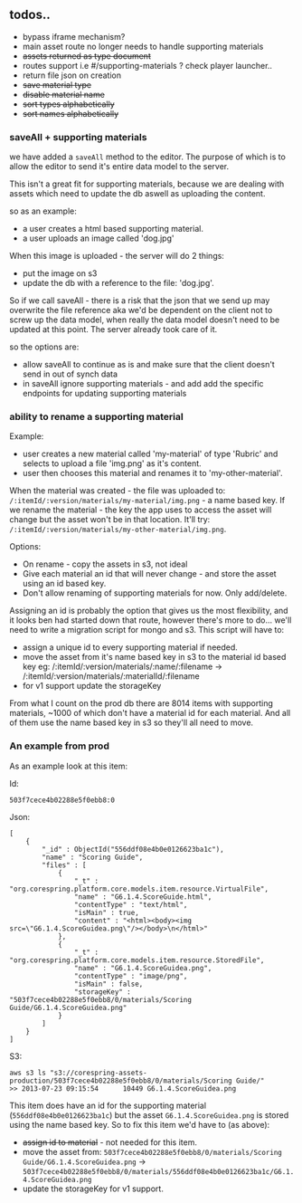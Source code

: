 ## todos..

- bypass iframe mechanism?
- main asset route no longer needs to handle supporting materials
- ~~assets returned as type document~~
- routes support i.e #/supporting-materials ? check player launcher..
- return file json on creation
- ~~save material type~~
- ~~disable material name~~
- ~~sort types alphabetically~~
- ~~sort names alphabetically~~

### saveAll + supporting materials

we have added a `saveAll` method to the editor. The purpose of which is to allow the editor to send it's entire data model to the server.

This isn't a great fit for supporting materials, because we are dealing with assets which need to update the db aswell as uploading the content.

so as an example: 
- a user creates a html based supporting material.
- a user uploads an image called 'dog.jpg'

When this image is uploaded - the server will do 2 things: 
- put the image on s3
- update the db with a reference to the file: 'dog.jpg'.

So if we call saveAll - there is a risk that the json that we send up may overwrite the file reference aka we'd be dependent on the client not to screw up the data model, when really the data model doesn't need to be updated at this point.
The server already took care of it.

so the options are: 

* allow saveAll to continue as is and make sure that the client doesn't send in out of synch data
* in saveAll ignore supporting materials - and add add the specific endpoints for updating supporting materials


### ability to rename a supporting material

Example: 

* user creates a new material called 'my-material' of type 'Rubric' and selects to upload a file 'img.png' as it's content.
* user then chooses this material and renames it to 'my-other-material'.

When the material was created - the file was uploaded to: `/:itemId/:version/materials/my-material/img.png` - a name based key.
If we rename the material - the key the app uses to access the asset will change but the asset won't be in that location.
It'll try: `/:itemId/:version/materials/my-other-material/img.png`.

Options: 

* On rename - copy the assets in s3, not ideal
* Give each material an id that will never change - and store the asset using an id based key.
* Don't allow renaming of supporting materials for now. Only add/delete.

Assigning an id is probably the option that gives us the most flexibility, and it looks ben had started down that route, however there's more to do... we'll need to write a migration script for mongo and s3. This script will have to: 

* assign a unique id to every supporting material if needed.
* move the asset from it's name based key in s3 to the material id based key eg:  /:itemId/:version/materials/:name/:filename -> /:itemId/:version/materials/:materialId/:filename
* for v1 support update the storageKey

From what I count on the prod db there are 8014 items with supporting materials, ~1000 of which don't have a material id for each material. And all of them use the name based key in s3 so they'll all need to move.

### An example from prod

As an example look at this item: 

Id: 
    
    503f7cece4b02288e5f0ebb8:0

Json: 

    [
        {
            "_id" : ObjectId("556ddf08e4b0e0126623ba1c"),
            "name" : "Scoring Guide",
            "files" : [ 
                {
                    "_t" : "org.corespring.platform.core.models.item.resource.VirtualFile",
                    "name" : "G6.1.4.ScoreGuide.html",
                    "contentType" : "text/html",
                    "isMain" : true,
                    "content" : "<html><body><img src=\"G6.1.4.ScoreGuidea.png\"/></body>\n</html>"
                }, 
                {
                    "_t" : "org.corespring.platform.core.models.item.resource.StoredFile",
                    "name" : "G6.1.4.ScoreGuidea.png",
                    "contentType" : "image/png",
                    "isMain" : false,
                    "storageKey" : "503f7cece4b02288e5f0ebb8/0/materials/Scoring Guide/G6.1.4.ScoreGuidea.png"
                }
            ]
        }
    ]

S3:

    aws s3 ls "s3://corespring-assets-production/503f7cece4b02288e5f0ebb8/0/materials/Scoring Guide/"
    >> 2013-07-23 09:15:54      10449 G6.1.4.ScoreGuidea.png

This item does have an id for the supporting material (`556ddf08e4b0e0126623ba1c`) but the asset `G6.1.4.ScoreGuidea.png` is stored using the name based key.
So to fix this item we'd have to (as above):

* ~~assign id to material~~ - not needed for this item.
* move the asset from: `503f7cece4b02288e5f0ebb8/0/materials/Scoring Guide/G6.1.4.ScoreGuidea.png` -> `503f7cece4b02288e5f0ebb8/0/materials/556ddf08e4b0e0126623ba1c/G6.1.4.ScoreGuidea.png`
* update the storageKey for v1 support.


